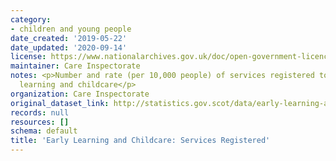 ```yaml
---
category:
- children and young people
date_created: '2019-05-22'
date_updated: '2020-09-14'
license: https://www.nationalarchives.gov.uk/doc/open-government-licence/version/3/
maintainer: Care Inspectorate
notes: <p>Number and rate (per 10,000 people) of services registered to provide early
  learning and childcare</p>
organization: Care Inspectorate
original_dataset_link: http://statistics.gov.scot/data/early-learning-and-childcare-services-registered
records: null
resources: []
schema: default
title: 'Early Learning and Childcare: Services Registered'
---
```

